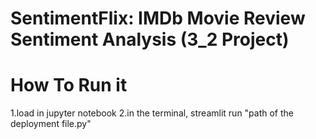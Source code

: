 # SentimentFlix: IMDb Movie Review Sentiment Analysis (3_2 Project)

# How To Run it
1.load in jupyter notebook
2.in the terminal, streamlit run "path of the deployment file.py"
